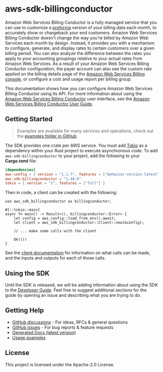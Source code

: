 # aws-sdk-billingconductor

Amazon Web Services Billing Conductor is a fully managed service that you can use to customize a [proforma](https://docs.aws.amazon.com/billingconductor/latest/userguide/understanding-eb.html#eb-other-definitions) version of your billing data each month, to accurately show or chargeback your end customers. Amazon Web Services Billing Conductor doesn't change the way you're billed by Amazon Web Services each month by design. Instead, it provides you with a mechanism to configure, generate, and display rates to certain customers over a given billing period. You can also analyze the difference between the rates you apply to your accounting groupings relative to your actual rates from Amazon Web Services. As a result of your Amazon Web Services Billing Conductor configuration, the payer account can also see the custom rate applied on the billing details page of the [Amazon Web Services Billing console](https://console.aws.amazon.com/billing), or configure a cost and usage report per billing group.

This documentation shows how you can configure Amazon Web Services Billing Conductor using its API. For more information about using the [Amazon Web Services Billing Conductor](https://console.aws.amazon.com/billingconductor/) user interface, see the [Amazon Web Services Billing Conductor User Guide](https://docs.aws.amazon.com/billingconductor/latest/userguide/what-is-billingconductor.html).

## Getting Started

> Examples are available for many services and operations, check out the
> [examples folder in GitHub](https://github.com/awslabs/aws-sdk-rust/tree/main/examples).

The SDK provides one crate per AWS service. You must add [Tokio](https://crates.io/crates/tokio)
as a dependency within your Rust project to execute asynchronous code. To add `aws-sdk-billingconductor` to
your project, add the following to your **Cargo.toml** file:

```toml
[dependencies]
aws-config = { version = "1.1.7", features = ["behavior-version-latest"] }
aws-sdk-billingconductor = "1.40.0"
tokio = { version = "1", features = ["full"] }
```

Then in code, a client can be created with the following:

```rust,no_run
use aws_sdk_billingconductor as billingconductor;

#[::tokio::main]
async fn main() -> Result<(), billingconductor::Error> {
    let config = aws_config::load_from_env().await;
    let client = aws_sdk_billingconductor::Client::new(&config);

    // ... make some calls with the client

    Ok(())
}
```

See the [client documentation](https://docs.rs/aws-sdk-billingconductor/latest/aws_sdk_billingconductor/client/struct.Client.html)
for information on what calls can be made, and the inputs and outputs for each of those calls.

## Using the SDK

Until the SDK is released, we will be adding information about using the SDK to the
[Developer Guide](https://docs.aws.amazon.com/sdk-for-rust/latest/dg/welcome.html). Feel free to suggest
additional sections for the guide by opening an issue and describing what you are trying to do.

## Getting Help

* [GitHub discussions](https://github.com/awslabs/aws-sdk-rust/discussions) - For ideas, RFCs & general questions
* [GitHub issues](https://github.com/awslabs/aws-sdk-rust/issues/new/choose) - For bug reports & feature requests
* [Generated Docs (latest version)](https://awslabs.github.io/aws-sdk-rust/)
* [Usage examples](https://github.com/awslabs/aws-sdk-rust/tree/main/examples)

## License

This project is licensed under the Apache-2.0 License.

